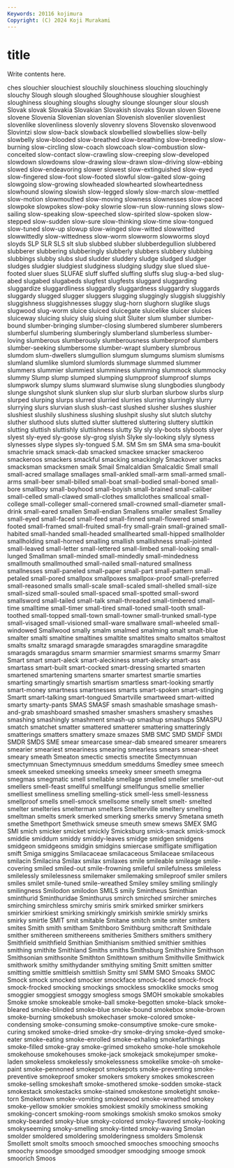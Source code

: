 ```yaml
---
Keywords: 20116 kojimura
Copyright: (C) 2024 Koji Murakami
---
```


# title

Write contents here.



ches slouchier slouchiest slouchily slouchiness slouching slouchingly
slouchy Slough slough sloughed Sloughhouse sloughier sloughiest sloughiness sloughing sloughs
sloughy slounge slounger slour sloush Slovak slovak Slovakia Slovakian Slovakish
slovaks Slovan sloven Slovene slovene Slovenia Slovenian slovenian Slovenish slovenlier
slovenliest slovenlike slovenliness slovenly slovenry slovens Slovensko slovenwood Slovintzi slow
slow-back slowback slowbellied slowbellies slow-belly slowbelly slow-blooded slow-breathed slow-breathing slow-breeding
slow-burning slow-circling slow-coach slowcoach slow-combustion slow-conceited slow-contact slow-crawling slow-creeping slow-developed
slowdown slowdowns slow-drawing slow-drawn slow-driving slow-ebbing slowed slow-endeavoring slower slowest
slow-extinguished slow-eyed slow-fingered slow-foot slow-footed slowful slow-gaited slow-going slowgoing slow-growing
slowheaded slowhearted slowheartedness slowhound slowing slowish slow-legged slowly slow-march slow-mettled
slow-motion slowmouthed slow-moving slowness slownesses slow-paced slowpoke slowpokes slow-poky slowrie
slow-run slow-running slows slow-sailing slow-speaking slow-speeched slow-spirited slow-spoken slow-stepped slow-sudden
slow-sure slow-thinking slow-time slow-tongued slow-tuned slow-up slowup slow-winged slow-witted slowwitted
slowwittedly slow-wittedness slow-worm slowworm slowworms sloyd sloyds SLP SLR SLS
slt slub slubbed slubber slubberdegullion slubbered slubberer slubbering slubberingly slubberly
slubbers slubbery slubbing slubbings slubby slubs slud sludder sluddery sludge
sludged sludger sludges sludgier sludgiest sludginess sludging sludgy slue slued
slue-footed sluer slues SLUFAE sluff sluffed sluffing sluffs slug slug-a-bed
slug-abed slugabed slugabeds slugfest slugfests sluggard sluggarding sluggardize sluggardliness sluggardly
sluggardness sluggardry sluggards sluggardy slugged slugger sluggers slugging sluggingly sluggish
sluggishly sluggishness sluggishnesses sluggy slug-horn slughorn sluglike slugs slugwood slug-worm
sluice sluiced sluicegate sluicelike sluicer sluices sluiceway sluicing sluicy sluig
sluing sluit Sluiter slum slumber slumber-bound slumber-bringing slumber-closing slumbered slumberer
slumberers slumberful slumbering slumberingly slumberland slumberless slumber-loving slumberous slumberously slumberousness
slumberproof slumbers slumber-seeking slumbersome slumber-wrapt slumbery slumbrous slumdom slum-dwellers slumgullion
slumgum slumgums slumism slumisms slumland slumlike slumlord slumlords slummage slummed
slummer slummers slummier slummiest slumminess slumming slummock slummocky slummy Slump
slump slumped slumping slumpproof slumproof slumps slumpwork slumpy slums slumward
slumwise slung slungbodies slungbody slunge slungshot slunk slunken slup slur
slurb slurban slurbow slurbs slurp slurped slurping slurps slurred slurried
slurries slurring slurringly slurry slurrying slurs slurvian slush slush-cast slushed
slusher slushes slushier slushiest slushily slushiness slushing slushpit slushy slut
slutch slutchy sluther sluthood sluts slutted slutter sluttered sluttering sluttery
sluttikin slutting sluttish sluttishly sluttishness slutty Sly sly sly-boots slyboots
slyer slyest sly-eyed sly-goose sly-grog slyish Slyke sly-looking slyly slyness
slynesses slype slypes sly-tongued S.M. SM Sm sm SMA sma
sma-boukit smachrie smack smack-dab smacked smackee smacker smackeroo smackeroos smackers
smackful smacking smackingly Smackover smacks smacksman smacksmen smaik Smail Smalcaldian
Smalcaldic Small small small-acred smallage smallages small-ankled small-arm small-armed small-arms
small-beer small-billed small-boat small-bodied small-boned small-bore smallboy small-boyhood small-boyish small-brained
small-caliber small-celled small-clawed small-clothes smallclothes smallcoal small-college small-colleger small-cornered small-crowned
small-diameter small-drink small-eared smallen Small-endian Smallens smaller smallest Smalley small-eyed
small-faced small-feed small-finned small-flowered small-footed small-framed small-fruited small-fry small-grain small-grained
small-habited small-handed small-headed smallhearted small-hipped smallholder smallholding small-horned smalling smallish
smallishness small-jointed small-leaved small-letter small-lettered small-limbed small-looking small-lunged Smallman small-minded
small-mindedly small-mindedness smallmouth smallmouthed small-nailed small-natured smallness smallnesses small-paneled small-paper
small-part small-pattern small-petaled small-pored smallpox smallpoxes smallpox-proof small-preferred small-reasoned smalls
small-scale small-scaled small-shelled small-size small-sized small-souled small-spaced small-spotted small-sword smallsword
small-tailed small-talk small-threaded small-timbered small-time smalltime small-timer small-tired small-toned small-tooth
small-toothed small-topped small-town small-towner small-trunked small-type small-visaged small-visioned small-ware smallware
small-wheeled small-windowed Smallwood smally smalm smalmed smalming smalt smalt-blue smalter
smalti smaltine smaltines smaltite smaltites smalto smaltos smaltost smalts smaltz
smaragd smaragde smaragdes smaragdine smaragdite smaragds smaragdus smarm smarmier smarmiest
smarms smarmy Smarr Smart smart smart-aleck smart-aleckiness smart-alecky smart-ass smartass
smart-built smart-cocked smart-dressing smarted smarten smartened smartening smartens smarter smartest
smartie smarties smarting smartingly smartish smartism smartless smart-looking smartly smart-money
smartness smartnesses smarts smart-spoken smart-stinging Smartt smart-talking smart-tongued Smartville smartweed
smart-witted smarty smarty-pants SMAS SMASF smash smashable smashage smash-and-grab smashboard
smashed smasher smashers smashery smashes smashing smashingly smashment smash-up smashup
smashups SMASPU smatch smatchet smatter smattered smatterer smattering smatteringly smatterings
smatters smattery smaze smazes SMB SMC SMD SMDF SMDI SMDR
SMDS SME smear smearcase smear-dab smeared smearer smearers smearier smeariest
smeariness smearing smearless smears smear-sheet smeary smeath Smeaton smectic smectis
smectite Smectymnuan smectymnuan Smectymnuus smeddum smeddums Smedley smee smeech smeek
smeeked smeeking smeeks smeeky smeer smeeth smegma smegmas smegmatic smell
smellable smellage smelled smeller smeller-out smellers smell-feast smellful smellfungi smellfungus
smellie smellier smelliest smelliness smelling smelling-stick smell-less smell-lessness smellproof smells
smell-smock smellsome smelly smelt smelt- smelted smelter smelteries smelterman smelters
Smelterville smeltery smelting smeltman smelts smerk smerked smerking smerks smervy
Smetana smeth smethe Smethport Smethwick smeuse smeuth smew smews SMEX
SMG SMI smich smicker smicket smickly Smicksburg smick-smack smick-smock smiddie
smiddum smiddy smiddy-leaves smidge smidgen smidgens smidgeon smidgeons smidgin smidgins
smiercase smifligate smifligation smift Smiga smiggins Smilacaceae smilacaceous Smilaceae smilaceous
smilacin Smilacina Smilax smilax smilaxes smile smileable smileage smile-covering smiled
smiled-out smile-frowning smileful smilefulness smileless smilelessly smilelessness smilemaker smilemaking smileproof
smiler smilers smiles smilet smile-tuned smile-wreathed Smiley smiley smiling smilingly
smilingness Smilodon smilodon SMILS smily Smintheus Sminthian sminthurid Sminthuridae Sminthurus
smirch smirched smircher smirches smirching smirchless smirchy smiris smirk smirked
smirker smirkers smirkier smirkiest smirking smirkingly smirkish smirkle smirkly smirks
smirky smirtle SMIT smit smitable Smitane smitch smite smiter smiters
smites Smith smith smitham Smithboro Smithburg smithcraft Smithdale smither smithereen
smithereens smitheries Smithers smithers smithery Smithfield smithfield Smithian Smithianism smithied
smithier smithies smithing smithite Smithland Smiths smiths Smithsburg Smithshire Smithson
Smithsonian smithsonite Smithton Smithtown smithum Smithville Smithwick smithwork smithy smithydander
smithying smiting Smitt smitten smitter smitting smittle smittleish smittlish Smitty
sml SMM SMO Smoaks SMOC Smock smock smocked smocker smockface
smock-faced smock-frock smock-frocked smocking smockings smockless smocklike smocks smog smoggier
smoggiest smoggy smogless smogs SMOH smokable smokables Smoke smoke smokeable
smoke-ball smoke-begotten smoke-black smoke-bleared smoke-blinded smoke-blue smoke-bound smokebox smoke-brown smoke-burning
smokebush smokechaser smoke-colored smoke-condensing smoke-consuming smoke-consumptive smoke-cure smoke-curing smoked smoke-dried
smoke-dry smoke-drying smoke-dyed smoke-eater smoke-eating smoke-enrolled smoke-exhaling smokefarthings smoke-filled smoke-gray
smoke-grimed smokeho smoke-hole smokehole smokehouse smokehouses smoke-jack smokejack smokejumper smoke-laden
smokeless smokelessly smokelessness smokelike smoke-oh smoke-paint smoke-pennoned smokepot smokepots smoke-preventing
smoke-preventive smokeproof smoker smokers smokery smokes smokescreen smoke-selling smokeshaft smoke-smothered
smoke-sodden smoke-stack smokestack smokestacks smoke-stained smokestone smoketight smoke-torn Smoketown smoke-vomiting
smokewood smoke-wreathed smokey smoke-yellow smokier smokies smokiest smokily smokiness smoking
smoking-concert smoking-room smokings smokish smoko smokos smoky smoky-bearded smoky-blue smoky-colored
smoky-flavored smoky-looking smokyseeming smoky-smelling smoky-tinted smoky-waving Smolan smolder smoldered smoldering
smolderingness smolders Smolensk Smollett smolt smolts smooch smooched smooches smooching
smoochs smoochy smoodge smoodged smoodger smoodging smooge smook smoorich Smoos

